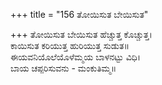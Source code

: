 +++
title = "156 ತೋಯಿಸುತ ಬೇಯಿಸುತ"

+++
ತೋಯಿಸುತ ಬೇಯಿಸುತ ಹೆಚ್ಚುತ್ತ ಕೊಚ್ಚುತ್ತ।  
ಕಾಯಿಸುತ ಕರಿಯುತ್ತ ಹುರಿಯುತ್ತ ಸುಡುತ॥  
ಈಯವನಿಯೊಲೆಯೊಳೆಮ್ಮಯ ಬಾಳನಟ್ಟು ವಿಧಿ।  
ಬಾಯ ಚಪ್ಪರಿಸುವನು - ಮಂಕುತಿಮ್ಮ॥  
